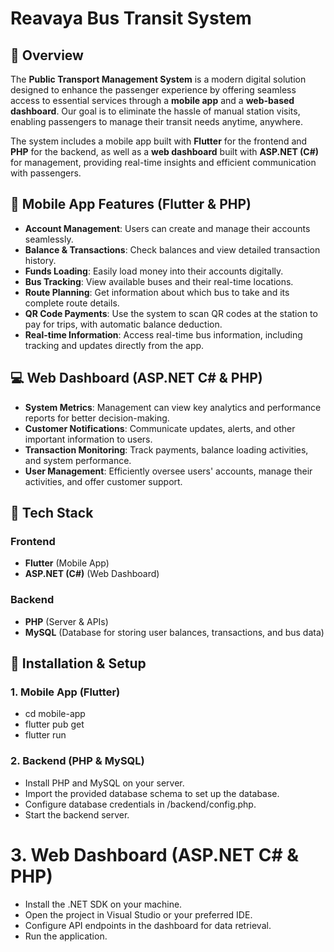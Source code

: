 # Reavaya Bus Transit System

## 🚀 Overview

The **Public Transport Management System** is a modern digital solution designed to enhance the passenger experience by offering seamless access to essential services through a **mobile app** and a **web-based dashboard**. Our goal is to eliminate the hassle of manual station visits, enabling passengers to manage their transit needs anytime, anywhere. 

The system includes a mobile app built with **Flutter** for the frontend and **PHP** for the backend, as well as a **web dashboard** built with **ASP.NET (C#)** for management, providing real-time insights and efficient communication with passengers.

## 📱 Mobile App Features (Flutter & PHP)

- **Account Management**: Users can create and manage their accounts seamlessly.
- **Balance & Transactions**: Check balances and view detailed transaction history.
- **Funds Loading**: Easily load money into their accounts digitally.
- **Bus Tracking**: View available buses and their real-time locations.
- **Route Planning**: Get information about which bus to take and its complete route details.
- **QR Code Payments**: Use the system to scan QR codes at the station to pay for trips, with automatic balance deduction.
- **Real-time Information**: Access real-time bus information, including tracking and updates directly from the app.

## 💻 Web Dashboard (ASP.NET C# & PHP)

- **System Metrics**: Management can view key analytics and performance reports for better decision-making.
- **Customer Notifications**: Communicate updates, alerts, and other important information to users.
- **Transaction Monitoring**: Track payments, balance loading activities, and system performance.
- **User Management**: Efficiently oversee users' accounts, manage their activities, and offer customer support.

## 🔧 Tech Stack

### **Frontend**
- **Flutter** (Mobile App)
- **ASP.NET (C#)** (Web Dashboard)

### **Backend**
- **PHP** (Server & APIs)
- **MySQL** (Database for storing user balances, transactions, and bus data)


## 📌 Installation & Setup

### **1. Mobile App (Flutter)**
- cd mobile-app
- flutter pub get
- flutter run

### **2. Backend (PHP & MySQL)**
- Install PHP and MySQL on your server.
- Import the provided database schema to set up the database.
- Configure database credentials in /backend/config.php.
- Start the backend server.

# **3. Web Dashboard (ASP.NET C# & PHP)**
- Install the .NET SDK on your machine.
- Open the project in Visual Studio or your preferred IDE.
- Configure API endpoints in the dashboard for data retrieval.
- Run the application.

